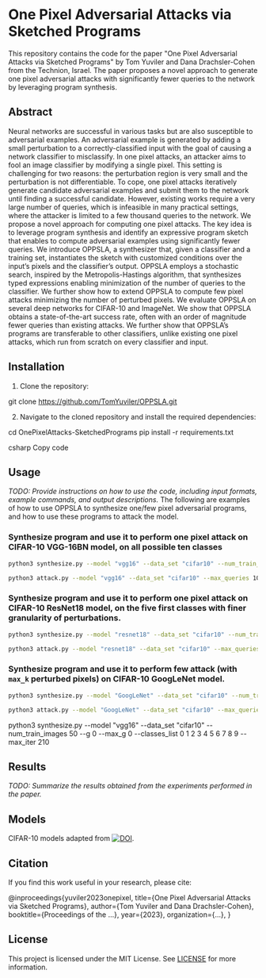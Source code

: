 # One Pixel Adversarial Attacks via Sketched Programs
This repository contains the code for the paper "One Pixel Adversarial Attacks via Sketched Programs" by Tom Yuviler and Dana Drachsler-Cohen from the Technion, Israel. The paper proposes a novel approach to generate one pixel adversarial attacks with significantly fewer queries to the network by leveraging program synthesis.

## Abstract

Neural networks are successful in various tasks but are also susceptible to adversarial examples. An adversarial
example is generated by adding a small perturbation to a correctly-classified input with the goal of causing
a network classifier to misclassify. In one pixel attacks, an attacker aims to fool an image classifier by
modifying a single pixel. This setting is challenging for two reasons: the perturbation region is very small and
the perturbation is not differentiable. To cope, one pixel attacks iteratively generate candidate adversarial
examples and submit them to the network until finding a successful candidate. However, existing works
require a very large number of queries, which is infeasible in many practical settings, where the attacker
is limited to a few thousand queries to the network. We propose a novel approach for computing one pixel
attacks. The key idea is to leverage program synthesis and identify an expressive program sketch that enables
to compute adversarial examples using significantly fewer queries. We introduce OPPSLA, a synthesizer
that, given a classifier and a training set, instantiates the sketch with customized conditions over the input’s
pixels and the classifier’s output. OPPSLA employs a stochastic search, inspired by the Metropolis-Hastings
algorithm, that synthesizes typed expressions enabling minimization of the number of queries to the classifier.
We further show how to extend OPPSLA to compute few pixel attacks minimizing the number of perturbed
pixels. We evaluate OPPSLA on several deep networks for CIFAR-10 and ImageNet. We show that OPPSLA
obtains a state-of-the-art success rate, often with an order of magnitude fewer queries than existing attacks.
We further show that OPPSLA’s programs are transferable to other classifiers, unlike existing one pixel attacks,
which run from scratch on every classifier and input.


## Installation

1. Clone the repository:

git clone https://github.com/TomYuviler/OPPSLA.git


2. Navigate to the cloned repository and install the required dependencies:

cd OnePixelAttacks-SketchedPrograms
pip install -r requirements.txt

csharp
Copy code

## Usage

_TODO: Provide instructions on how to use the code, including input formats, example commands, and output descriptions._
The following are examples of how to use OPPSLA to synthesize one/few pixel adversarial programs, and how to use these programs to attack the model.
### Synthesize program and use it to perform one pixel attack on CIFAR-10 VGG-16BN model, on all possible ten classes 
```bash
python3 synthesize.py --model "vgg16" --data_set "cifar10" --num_train_images 50 --classes_list 0 1 2 3 4 5 6 7 8 9 --max_iter 210
```
```bash
python3 attack.py --model "vgg16" --data_set "cifar10" --max_queries 10000 --classes_list 0 1 2 3 4 5 6 7 8 9 --program_path "vgg16_cifar10.pkl" --max_k 1
```

### Synthesize program and use it to perform one pixel attack on CIFAR-10 ResNet18 model, on the five first classes with finer granularity of perturbations. 
```bash
python3 synthesize.py --model "resnet18" --data_set "cifar10" --num_train_images 50 --classes_list 0 1 2 3 4 --max_iter 210 --g 1 --max_g 5
```
```bash
python3 attack.py --model "resnet18" --data_set "cifar10" --max_queries 10000 --classes_list 0 1 2 3 4 --program_path "resnet18_cifar10.pkl" --max_k 1 --g 1 --max_g 5
```

### Synthesize program and use it to perform few attack (with ```max_k``` perturbed pixels) on CIFAR-10 GoogLeNet model. 
```bash
python3 synthesize.py --model "GoogLeNet" --data_set "cifar10" --num_train_images 50 --classes_list 0 1 2 3 4 5 6 7 8 9 --max_iter 210
```
```bash
python3 attack.py --model "GoogLeNet" --data_set "cifar10" --max_queries 10000 --classes_list 0 1 2 3 4 --program_path "GoogLeNet_cifar10.pkl" --max_k 5
```

python3 synthesize.py --model "vgg16" --data_set "cifar10" --num_train_images 50 --g 0 --max_g 0 --classes_list 0 1 2 3 4 5 6 7 8 9 --max_iter 210


## Results

_TODO: Summarize the results obtained from the experiments performed in the paper._

## Models
CIFAR-10 models adapted from [![DOI](https://zenodo.org/badge/doi/10.5281/zenodo.4431043.svg)](http://dx.doi.org/10.5281/zenodo.4431043). 

## Citation

If you find this work useful in your research, please cite:

@inproceedings{yuviler2023onepixel,
title={One Pixel Adversarial Attacks via Sketched Programs},
author={Tom Yuviler and Dana Drachsler-Cohen},
booktitle={Proceedings of the ...},
year={2023},
organization={...},
}


## License

This project is licensed under the MIT License. See [LICENSE](LICENSE) for more information.
